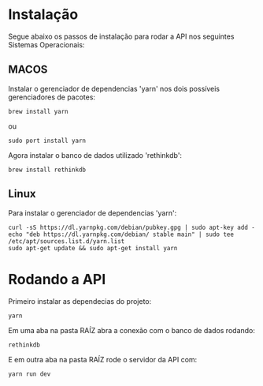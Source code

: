 # Instalação

Segue abaixo os passos de instalação para rodar a API nos seguintes Sistemas Operacionais:

## MACOS

Instalar o gerenciador de dependencias 'yarn' nos dois possíveis gerenciadores de pacotes:
```
brew install yarn
```
ou
```
sudo port install yarn
```

Agora instalar o banco de dados utilizado 'rethinkdb':
```
brew install rethinkdb
```

## Linux

Para instalar o gerenciador de dependencias 'yarn':
```
curl -sS https://dl.yarnpkg.com/debian/pubkey.gpg | sudo apt-key add -
echo "deb https://dl.yarnpkg.com/debian/ stable main" | sudo tee /etc/apt/sources.list.d/yarn.list
sudo apt-get update && sudo apt-get install yarn
```

# Rodando a API

Primeiro instalar as dependecias do projeto:
```
yarn
```
Em uma aba na pasta RAÍZ abra a conexão com o banco de dados rodando:
```
rethinkdb
```
E em outra aba na pasta RAÍZ rode o servidor da API com: 
```
yarn run dev
```
